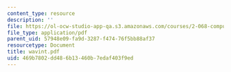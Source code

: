 ```yaml
---
content_type: resource
description: ''
file: https://ol-ocw-studio-app-qa.s3.amazonaws.com/courses/2-068-computational-ocean-acoustics-13-853-spring-2003/469b7802dd486b13460b7edaf403f9ed_wavint.pdf
file_type: application/pdf
parent_uid: 57948e09-fa9d-3287-f474-76f5bb88af37
resourcetype: Document
title: wavint.pdf
uid: 469b7802-dd48-6b13-460b-7edaf403f9ed
---
```

